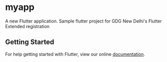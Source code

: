 # myapp

A new Flutter application.
Sample flutter project for GDG New Delhi's Flutter Extended registration




## Getting Started

For help getting started with Flutter, view our online
[documentation](https://flutter.io/).
